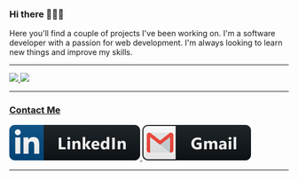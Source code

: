 ### Hi there 🦜🦜🦜

Here you'll find a couple of projects I've been working on. I'm a software developer with a passion for web development. I'm always looking to learn new things and improve my skills.

---

 <div>
  <a href="https://github.com/nyvemm">
  <img height="180em" src="https://github-readme-stats.vercel.app/api?username=nyvemm&show_icons=true&theme=algolia&include_all_commits=true&count_private=true"/>
  <img height="180em" src="https://github-readme-stats.vercel.app/api/top-langs/?username=nyvemm&layout=compact&langs_count=16&theme=algolia"/>
<div>
  
---

### Contact Me

<p align="left" dir="auto">
  <a href="https://www.linkedin.com/in/joaovictorsawada/">
    <img src="https://raw.githubusercontent.com/MikeCodesDotNET/ColoredBadges/master/svg/social/linkedin.svg" alt="linkedin" style="max-width: 100%;">
  </a>
  <a href="mailto:joaovictorsawada@gmail.com">
    <img src="https://raw.githubusercontent.com/MikeCodesDotNET/ColoredBadges/master/svg/social/gmail.svg" alt="gmail" style="max-width: 100%;">
  </a>

---
